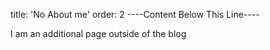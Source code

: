 title: 'No About me'
order: 2
----Content Below This Line----

I am an additional page outside of the blog